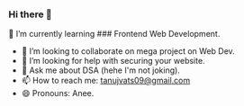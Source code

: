 ### Hi there 👋

<!--
**Tanuj-byte/Tanuj-byte** is a ✨ _special_ ✨ repository because its `README.md` (this file) appears on your GitHub profile.

Here are some ideas to get you started:

- 
-->
🌱 I’m currently learning ### Frontend Web Development.
- 👯 I’m looking to collaborate on mega project on Web Dev.
- 🤔 I’m looking for help with securing your website.
- 💬 Ask me about DSA (hehe I'm not joking).
- 📫 How to reach me: tanujvats09@gmail.com
- 😄 Pronouns: Anee.
